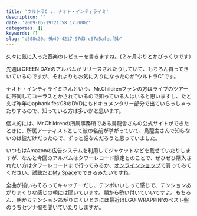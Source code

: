 ```yaml
---
title: 'ウルトラC :: ナオト・インティライミ'
description: ''
date: '2009-05-19T21:58:17.000Z'
categories: []
keywords: []
slug: "d508c30a-9b49-4217-97d3-c67a5afecf5b"
---
```

久々に気に入った音楽のレビューを書きますね。(２ヶ月ぶりとかびっくりです）

先週はGREEN DAYのアルバムがリリースされたりしていて、もちろん買ってきいているのですが、それよりもお気に入りになったのが”ウルトラC”です。

ナオト・インティライミさんという、Mr.Childrenファンの方はライブのツアーに帯同してコーラスとかされているので知っている人はいると思いますし、たとえば昨年のapbank fes’08のDVDにもドキュメンタリー部分で出ていらっしゃったりするので、知っている方は多いかと思います。

個人的には、Mr.Childrenの所属事務所である烏龍舎さんの公式サイトができたときに、所属アーティストとして彼の名前が挙がっていて、烏龍舎さんで知らないのは彼だけだったので、ずっと誰なんだろうと思っていました。

いつもはAmazonの広告システムを利用してジャケットなどを載せていたりしますが、なんと今回のアルバムはタワーレコード限定とのことで、ぜひぜひ購入されたい方はタワーレコードまで行ってみるか、[オンラインショップ](http://www.towerrecords.co.jp/)で買ってみてください。試聴だと[My Space](http://www.myspace.com/nananaoto)でできるみたいですね。

全曲が揃いもそろってキャッチーだし、テンポいいしって感じで、テンションあがりまくりな感じの朝には聞いています。朝から勢い付いていいですよ。もちろん、朝からテンションあがりにくいときには最近はEGO-WRAPPIN’のベスト盤のうちセツナ盤を聞いていたりしますが。